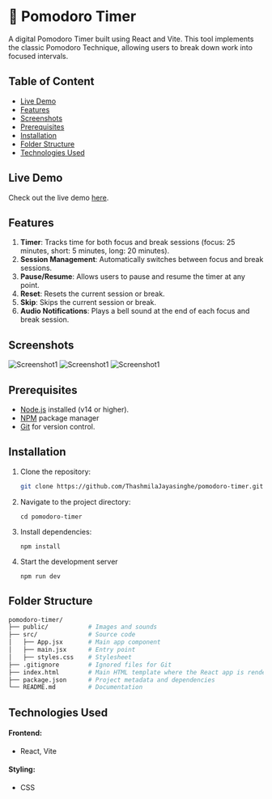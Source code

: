 # 🍅 Pomodoro Timer 

A digital Pomodoro Timer built using React and Vite. This tool implements the classic Pomodoro Technique, allowing users to break down work into focused intervals.


## Table of Content

- [Live Demo](#live-demo)
- [Features](#features)
- [Screenshots](#screenshots)
- [Prerequisites](#prerequisites)
- [Installation](#installation)
- [Folder Structure](#folder-structure)
- [Technologies Used](#technologies-used)


## Live Demo

Check out the live demo [here](https://pomodo-timer.netlify.app/).


## Features

1. **Timer**: Tracks time for both focus and break sessions (focus: 25 minutes, short: 5 minutes, long: 20 minutes).
2. **Session Management**: Automatically switches between focus and break sessions.
3. **Pause/Resume**: Allows users to pause and resume the timer at any point.
4. **Reset**: Resets the current session or break.
5. **Skip**: Skips the current session or break.
6. **Audio Notifications**: Plays a bell sound at the end of each focus and break session.


## Screenshots
 
 ![Screenshot1](https://i.postimg.cc/1XX31X5r/Screenshot1.png)
 ![Screenshot1](https://i.postimg.cc/mD2b7kMW/Screenshot2.png)
 ![Screenshot1](https://i.postimg.cc/cJW14XLH/Screenshot3.png)


## Prerequisites

- [Node.js](https://nodejs.org/) installed (v14 or higher).
- [NPM](https://www.npmjs.com/) package manager
- [Git](https://git-scm.com/) for version control.


## Installation

1. Clone the repository:

   ```bash
   git clone https://github.com/ThashmilaJayasinghe/pomodoro-timer.git
2. Navigate to the project directory:

       cd pomodoro-timer   

3. Install dependencies:

       npm install 

4. Start the development server

       npm run dev


## Folder Structure

```bash
pomodoro-timer/
├── public/           # Images and sounds
├── src/              # Source code
│   ├── App.jsx       # Main app component
│   ├── main.jsx      # Entry point
│   ├── styles.css    # Stylesheet
├── .gitignore        # Ignored files for Git
├── index.html        # Main HTML template where the React app is rendered
├── package.json      # Project metadata and dependencies
└── README.md         # Documentation
```


## Technologies Used
#### Frontend:

- React, Vite

#### Styling:

- CSS
